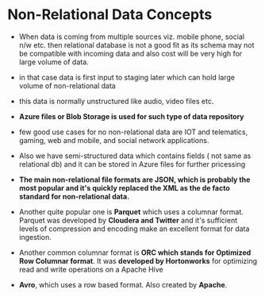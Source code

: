 
# Non-Relational Data Concepts

- When data is coming from multiple sources viz. mobile phone, social n/w etc. then relational database is not a good fit as its schema may not be compatible with incoming data and also cost will be very high for large volume of data. 

- in that case data is first input to staging later which can hold large volume of non-relational data
- this data is normally unstructured like audio, video files etc. 
- **Azure files or Blob Storage is used for such type of data repository**
- few good use cases for no non-relational data are IOT and telematics, gaming, web and mobile, and social network applications.
- Also we have semi-structured data which contains fields ( not same as relational db) and it can be stored in Azure files for further pricessing
- **The main non-relational file formats are JSON, which is probably the most popular and it's quickly replaced the XML as the de facto standard for non-relational data.**
- Another quite popular one is **Parquet** which uses a columnar format. Parquet was developed by **Cloudera and Twitter** and it's sufficient levels of compression and encoding make an excellent format for data ingestion.
- Another common columnar format is **ORC which stands for Optimized Row Columnar format**. It was **developed by Hortonworks** for optimizing read and write operations on a Apache Hive
- **Avro**, which uses a row based format. Also created by **Apache**.